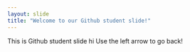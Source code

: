 ```yaml
---
layout: slide
title: "Welcome to our Github student slide!"
---
```

This is Github student slide hi
Use the left arrow to go back!

